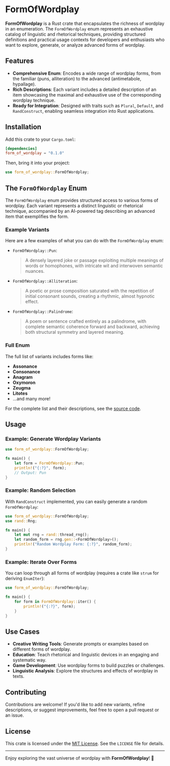 
# FormOfWordplay

**FormOfWordplay** is a Rust crate that encapsulates the richness of wordplay in an enumeration. The `FormOfWordplay` enum represents an exhaustive catalog of linguistic and rhetorical techniques, providing structured definitions and practical usage contexts for developers and enthusiasts who want to explore, generate, or analyze advanced forms of wordplay.

## Features

- **Comprehensive Enum**: Encodes a wide range of wordplay forms, from the familiar (puns, alliteration) to the advanced (antimetabole, hypallage).
- **Rich Descriptions**: Each variant includes a detailed description of an item showcasing the maximal and exhaustive use of the corresponding wordplay technique.
- **Ready for Integration**: Designed with traits such as `Plural`, `Default`, and `RandConstruct`, enabling seamless integration into Rust applications.

## Installation

Add this crate to your `Cargo.toml`:

```toml
[dependencies]
form_of_wordplay = "0.1.0"
```

Then, bring it into your project:

```rust
use form_of_wordplay::FormOfWordplay;
```

## The `FormOfWordplay` Enum

The `FormOfWordplay` enum provides structured access to various forms of wordplay. Each variant represents a distinct linguistic or rhetorical technique, accompanied by an AI-powered tag describing an advanced item that exemplifies the form.

### Example Variants

Here are a few examples of what you can do with the `FormOfWordplay` enum:

- `FormOfWordplay::Pun`:
  > A densely layered joke or passage exploiting multiple meanings of words or homophones, with intricate wit and interwoven semantic nuances.

- `FormOfWordplay::Alliteration`:
  > A poetic or prose composition saturated with the repetition of initial consonant sounds, creating a rhythmic, almost hypnotic effect.

- `FormOfWordplay::Palindrome`:
  > A poem or sentence crafted entirely as a palindrome, with complete semantic coherence forward and backward, achieving both structural symmetry and layered meaning.

### Full Enum

The full list of variants includes forms like:
- **Assonance**
- **Consonance**
- **Anagram**
- **Oxymoron**
- **Zeugma**
- **Litotes**
- ...and many more!

For the complete list and their descriptions, see the [source code](src/lib.rs).

## Usage

### Example: Generate Wordplay Variants

```rust
use form_of_wordplay::FormOfWordplay;

fn main() {
    let form = FormOfWordplay::Pun;
    println!("{:?}", form);
    // Output: Pun
}
```

### Example: Random Selection

With `RandConstruct` implemented, you can easily generate a random `FormOfWordplay`:

```rust
use form_of_wordplay::FormOfWordplay;
use rand::Rng;

fn main() {
    let mut rng = rand::thread_rng();
    let random_form = rng.gen::<FormOfWordplay>();
    println!("Random Wordplay Form: {:?}", random_form);
}
```

### Example: Iterate Over Forms

You can loop through all forms of wordplay (requires a crate like `strum` for deriving `EnumIter`):

```rust
use form_of_wordplay::FormOfWordplay;

fn main() {
    for form in FormOfWordplay::iter() {
        println!("{:?}", form);
    }
}
```

## Use Cases

- **Creative Writing Tools**: Generate prompts or examples based on different forms of wordplay.
- **Education**: Teach rhetorical and linguistic devices in an engaging and systematic way.
- **Game Development**: Use wordplay forms to build puzzles or challenges.
- **Linguistic Analysis**: Explore the structures and effects of wordplay in texts.

## Contributing

Contributions are welcome! If you'd like to add new variants, refine descriptions, or suggest improvements, feel free to open a pull request or an issue.

## License

This crate is licensed under the [MIT License](LICENSE). See the `LICENSE` file for details.

---

Enjoy exploring the vast universe of wordplay with **FormOfWordplay**! 🎉
